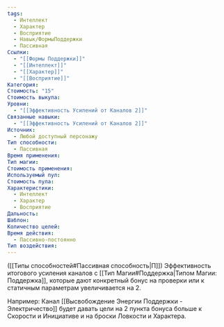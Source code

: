 ```yaml
---
tags:
  - Интеллект
  - Характер
  - Восприятие
  - Навык/ФормыПоддержки
  - Пассивная
Ссылки:
  - "[[Формы Поддержки]]"
  - "[[Интеллект]]"
  - "[[Характер]]"
  - "[[Восприятие]]"
Категория: 
Стоимость: "15"
Стоимость выкупа: 
Уровни:
  - "[[Эффективность Усилений от Каналов 2]]"
Связанные навыки:
  - "[[Эффективность Усилений от Каналов 2]]"
Источник:
  - Любой доступный персонажу
Тип способности:
  - Пассивная
Время применения: 
Тип магии: 
Стоимость применения: 
Используемый пул: 
Стоимость пула: 
Характеристики:
  - Интеллект
  - Характер
  - Восприятие
Дальность: 
Шаблон: 
Количество целей: 
Время действия:
  - Пассивно-постоянно
Тип воздействия:
---
```

([[Типы способностей#Пассивная способность|П]]) Эффективность итогового усиления каналов с [[Тип Магии#Поддержка|Типом Магии: Поддержка]], которые дают конкретный бонус на проверки или к статичным параметрам увеличивается на 2. 

Например: Канал [[Высвобождение Энергии Поддержки - Электричество]] будет давать цели  на 2 пункта бонуса больше к Скорости и Инициативе и на броски Ловкости и Характера.